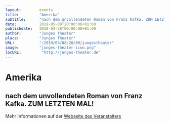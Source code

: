 ```yaml
---
layout:        events
title:         "Amerika"
subtitle:      "nach dem unvollendeten Roman von Franz Kafka. ZUM LETZTEN MAL!"
date:          2019-05-08T20:00:00+01:00
publishdate:   2019-04-28T00:00:00+01:00
author:        "Junges Theater"
place:         "Junges Theater"
URL:           "/2019/05/08/20/00/jungestheater"
image:         "junges-theater-icon.png"
locURL:         "http://junges-theater.de"
---
```


Amerika
===========

nach dem unvollendeten Roman von Franz Kafka. ZUM LETZTEN MAL!
-----------



Mehr Informationen auf der [Webseite des Veranstalters](http://www.junges-theater.de/content/index.php?id=676)
